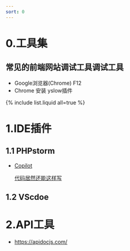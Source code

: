 ```yaml
---
sort: 0
---
```


# 0.工具集

## 常见的前端网站调试工具调试工具

* Google浏览器(Chrome) F12
* Chrome 安装 yslow插件

{% include list.liquid all=true %}

# 1.IDE插件

## 1.1 PHPstorm

* [Copilot](https://copilot.github.com/)

    [代码居然还能这样写 ](http://news.sohu.com/a/538064217_121124363)

## 1.2 VScdoe

# 2.API工具

* https://apidocjs.com/